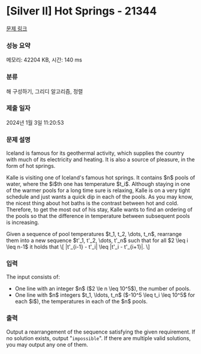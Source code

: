 # [Silver II] Hot Springs - 21344 

[문제 링크](https://www.acmicpc.net/problem/21344) 

### 성능 요약

메모리: 42204 KB, 시간: 140 ms

### 분류

해 구성하기, 그리디 알고리즘, 정렬

### 제출 일자

2024년 1월 3일 11:20:53

### 문제 설명

<p>Iceland is famous for its geothermal activity, which supplies the country with much of its electricity and heating. It is also a source of pleasure, in the form of hot springs.</p>

<p>Kalle is visiting one of Iceland's famous hot springs. It contains $n$ pools of water, where the $i$th one has temperature $t_i$. Although staying in one of the warmer pools for a long time sure is relaxing, Kalle is on a very tight schedule and just wants a quick dip in each of the pools. As you may know, the nicest thing about hot baths is the contrast between hot and cold. Therefore, to get the most out of his stay, Kalle wants to find an ordering of the pools so that the difference in temperature between subsequent pools is increasing.</p>

<p>Given a sequence of pool temperatures $t_1, t_2, \dots, t_n$, rearrange them into a new sequence $t'_1, t'_2, \dots, t'_n$ such that for all $2 \leq i \leq n-1$ it holds that \[ |t'_{i-1} - t'_i| \leq |t'_i - t'_{i+1}|. \]</p>

### 입력 

 <p>The input consists of:</p>

<ul>
	<li>One line with an integer $n$ ($2 \le n \leq  10^5$), the number of pools.</li>
	<li>One line with $n$ integers $t_1, \ldots, t_n$ ($-10^5 \leq t_i \leq 10^5$ for each $i$), the temperatures in each of the $n$ pools.</li>
</ul>

### 출력 

 <p>Output a rearrangement of the sequence satisfying the given requirement. If no solution exists, output "<code>impossible</code>". If there are multiple valid solutions, you may output any one of them.</p>

